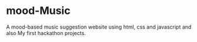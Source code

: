 # mood-Music
A mood-based music suggestion website using html, css and javascript and also My first hackathon projects.
